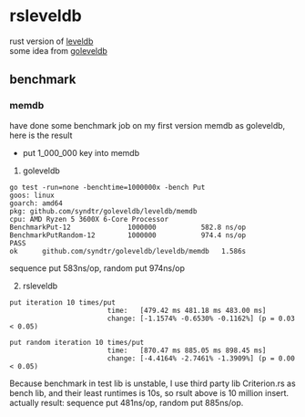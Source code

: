 # rsleveldb

rust version of  [leveldb](https://github.com/google/leveldb)  
some idea from [goleveldb](https://github.com/syndtr/goleveldb)

## benchmark
### memdb
have done some benchmark job on my first version memdb as goleveldb, here is the result

* put 1_000_000 key into memdb
1. goleveldb
```console
go test -run=none -benchtime=1000000x -bench Put
goos: linux
goarch: amd64
pkg: github.com/syndtr/goleveldb/leveldb/memdb
cpu: AMD Ryzen 5 3600X 6-Core Processor             
BenchmarkPut-12          	 1000000	       582.8 ns/op
BenchmarkPutRandom-12    	 1000000	       974.4 ns/op
PASS
ok  	github.com/syndtr/goleveldb/leveldb/memdb	1.586s
```
sequence put 583ns/op, random put 974ns/op

2. rsleveldb
```console
put iteration 10 times/put                                                                          
                        time:   [479.42 ms 481.18 ms 483.00 ms]
                        change: [-1.1574% -0.6530% -0.1162%] (p = 0.03 < 0.05)

put random iteration 10 times/put                                                                          
                        time:   [870.47 ms 885.05 ms 898.45 ms]
                        change: [-4.4164% -2.7461% -1.3909%] (p = 0.00 < 0.05)

```
Because benchmark in test lib is unstable, I use third party lib Criterion.rs as bench lib, and their least runtimes is 10s, so rsult above is 10 million insert.
actually result: sequence put 481ns/op, random put 885ns/op.